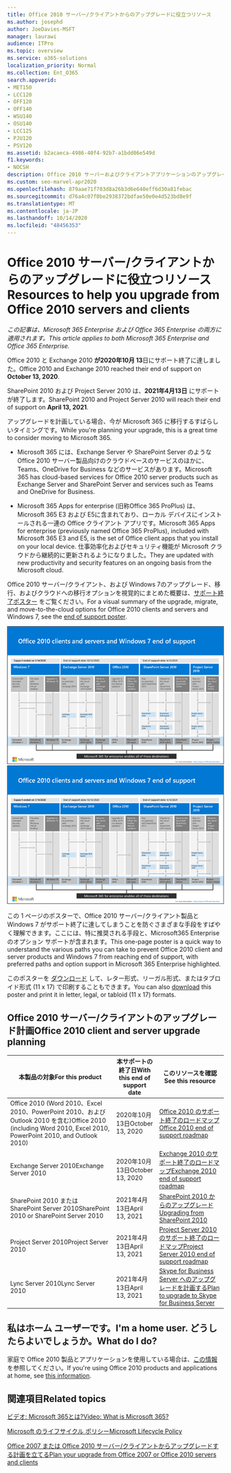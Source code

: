 ```yaml
---
title: Office 2010 サーバー/クライアントからのアップグレードに役立つリソース
ms.author: josephd
author: JoeDavies-MSFT
manager: laurawi
audience: ITPro
ms.topic: overview
ms.service: o365-solutions
localization_priority: Normal
ms.collection: Ent_O365
search.appverid:
- MET150
- LCC120
- OFF120
- OFF140
- WSU140
- OSU140
- LCC125
- PJU120
- PSV120
ms.assetid: b2acaeca-4986-40f4-92b7-a1bdd06e549d
f1.keywords:
- NOCSH
description: Office 2010 サーバーおよびクライアントアプリケーションのアップグレードの計画を開始します。サポートは間もなく終了し、カスタムサポート契約は利用できません。
ms.custom: seo-marvel-apr2020
ms.openlocfilehash: 879aae71f703d8a26b3d6e640eff6d30a81febac
ms.sourcegitcommit: d76a4c07f0be2938372bdfae50e0e4d523bd8e9f
ms.translationtype: MT
ms.contentlocale: ja-JP
ms.lasthandoff: 10/14/2020
ms.locfileid: "48456353"
---
```

# <a name="resources-to-help-you-upgrade-from-office-2010-servers-and-clients"></a><span data-ttu-id="7fa0b-103">Office 2010 サーバー/クライアントからのアップグレードに役立つリソース</span><span class="sxs-lookup"><span data-stu-id="7fa0b-103">Resources to help you upgrade from Office 2010 servers and clients</span></span>

<span data-ttu-id="7fa0b-104">*この記事は、Microsoft 365 Enterprise および Office 365 Enterprise の両方に適用されます。*</span><span class="sxs-lookup"><span data-stu-id="7fa0b-104">*This article applies to both Microsoft 365 Enterprise and Office 365 Enterprise.*</span></span>

<span data-ttu-id="7fa0b-105">Office 2010 と Exchange 2010 **が2020年10月 13**日にサポート終了に達しました。</span><span class="sxs-lookup"><span data-stu-id="7fa0b-105">Office 2010 and Exchange 2010 reached their end of support on **October 13, 2020**.</span></span>

<span data-ttu-id="7fa0b-106">SharePoint 2010 および Project Server 2010 は、**2021年4月13日** にサポートが終了します。</span><span class="sxs-lookup"><span data-stu-id="7fa0b-106">SharePoint 2010 and Project Server 2010 will reach their end of support on **April 13, 2021**.</span></span>

<span data-ttu-id="7fa0b-107">アップグレードを計画している場合、今が Microsoft 365 に移行するすばらしいタイミングです。</span><span class="sxs-lookup"><span data-stu-id="7fa0b-107">While you're planning your upgrade, this is a great time to consider moving to Microsoft 365.</span></span>

- <span data-ttu-id="7fa0b-108">Microsoft 365 には、Exchange Server や SharePoint Server のような Office 2010 サーバー製品向けのクラウドベースのサービスのほかに、Teams、OneDrive for Business などのサービスがあります。</span><span class="sxs-lookup"><span data-stu-id="7fa0b-108">Microsoft 365 has cloud-based services for Office 2010 server products such as Exchange Server and SharePoint Server and services such as Teams and OneDrive for Business.</span></span>

- <span data-ttu-id="7fa0b-109">Microsoft 365 Apps for enterprise (旧称Office 365 ProPlus) は、Microsoft 365 E3 および E5に含まれており、ローカル デバイスにインストールされる一連の Office クライアント アプリです。</span><span class="sxs-lookup"><span data-stu-id="7fa0b-109">Microsoft 365 Apps for enterprise (previously named Office 365 ProPlus), included with Microsoft 365 E3 and E5, is the set of Office client apps that you install on your local device.</span></span> <span data-ttu-id="7fa0b-110">仕事効率化およびセキュリティ機能が Microsoft クラウドから継続的に更新されるようになりました。</span><span class="sxs-lookup"><span data-stu-id="7fa0b-110">They are updated with new productivity and security features on an ongoing basis from the Microsoft cloud.</span></span>

<span data-ttu-id="7fa0b-111">Office 2010 サーバー/クライアント、および Windows 7のアップグレード、移行、およびクラウドへの移行オプションを視覚的にまとめた概要は、[サポート終了ポスター](../downloads/Office2010Windows7EndOfSupport.pdf) をご覧ください。</span><span class="sxs-lookup"><span data-stu-id="7fa0b-111">For a visual summary of the upgrade, migrate, and move-to-the-cloud options for Office 2010 clients and servers and Windows 7, see the [end of support poster](../downloads/Office2010Windows7EndOfSupport.pdf).</span></span>

<span data-ttu-id="7fa0b-112">[![Office 2010 サーバー/クライアント サポート終了についての画像、 Windows 7 のポスター](../media/upgrade-from-office-2010-servers-and-products/office2010-windows7-end-of-support.png)](../downloads/Office2010Windows7EndOfSupport.pdf)</span><span class="sxs-lookup"><span data-stu-id="7fa0b-112">[![Image for the end of support for Office 2010 clients and servers and Windows 7 poster](../media/upgrade-from-office-2010-servers-and-products/office2010-windows7-end-of-support.png)](../downloads/Office2010Windows7EndOfSupport.pdf)</span></span>

<span data-ttu-id="7fa0b-113">この 1 ページのポスターで、Office 2010 サーバー/クライアント製品と Windows 7 がサポート終了に達してしまうことを防ぐさまざまな手段をすばやく理解できます。ここには、特に推奨される手段と、Microsoft365 Enterprise のオプション サポートが含まれます。</span><span class="sxs-lookup"><span data-stu-id="7fa0b-113">This one-page poster is a quick way to understand the various paths you can take to prevent Office 2010 client and server products and Windows 7 from reaching end of support, with preferred paths and option support in Microsoft 365 Enterprise highlighted.</span></span>

<span data-ttu-id="7fa0b-114">このポスターを [ダウンロード](https://github.com/MicrosoftDocs/microsoft-365-docs/raw/public/microsoft-365/downloads/Office2010Windows7EndOfSupport.pdf) して、レター形式、リーガル形式、またはタブロイド形式 (11 x 17) で印刷することもできます。</span><span class="sxs-lookup"><span data-stu-id="7fa0b-114">You can also [download](https://github.com/MicrosoftDocs/microsoft-365-docs/raw/public/microsoft-365/downloads/Office2010Windows7EndOfSupport.pdf) this poster and print it in letter, legal, or tabloid (11 x 17) formats.</span></span>

## <a name="office-2010-client-and-server-upgrade-planning"></a><span data-ttu-id="7fa0b-115">Office 2010 サーバー/クライアントのアップグレード計画</span><span class="sxs-lookup"><span data-stu-id="7fa0b-115">Office 2010 client and server upgrade planning</span></span>

|<span data-ttu-id="7fa0b-116">本製品の対象</span><span class="sxs-lookup"><span data-stu-id="7fa0b-116">For this product</span></span>|<span data-ttu-id="7fa0b-117">本サポートの終了日</span><span class="sxs-lookup"><span data-stu-id="7fa0b-117">With this end of support date</span></span>|<span data-ttu-id="7fa0b-118">このリソースを確認</span><span class="sxs-lookup"><span data-stu-id="7fa0b-118">See this resource</span></span>|
|---|---|---|
|<span data-ttu-id="7fa0b-119">Office 2010 (Word 2010、Excel 2010、PowerPoint 2010、および Outlook 2010 を含む)</span><span class="sxs-lookup"><span data-stu-id="7fa0b-119">Office 2010 (including Word 2010, Excel 2010, PowerPoint 2010, and Outlook 2010)</span></span>|<span data-ttu-id="7fa0b-120">2020年10月13日</span><span class="sxs-lookup"><span data-stu-id="7fa0b-120">October 13, 2020</span></span> |[<span data-ttu-id="7fa0b-121">Office 2010 のサポート終了のロードマップ</span><span class="sxs-lookup"><span data-stu-id="7fa0b-121">Office 2010 end of support roadmap</span></span>](https://docs.microsoft.com/DeployOffice/office-2010-end-support-roadmap)|
|<span data-ttu-id="7fa0b-122">Exchange Server 2010</span><span class="sxs-lookup"><span data-stu-id="7fa0b-122">Exchange Server 2010</span></span>|<span data-ttu-id="7fa0b-123">2020年10月13日</span><span class="sxs-lookup"><span data-stu-id="7fa0b-123">October 13, 2020</span></span>|[<span data-ttu-id="7fa0b-124">Exchange 2010 のサポート終了のロードマップ</span><span class="sxs-lookup"><span data-stu-id="7fa0b-124">Exchange 2010 end of support roadmap</span></span>](exchange-2010-end-of-support.md)|
|<span data-ttu-id="7fa0b-125">SharePoint 2010 または SharePoint Server 2010</span><span class="sxs-lookup"><span data-stu-id="7fa0b-125">SharePoint 2010 or SharePoint Server 2010</span></span>|<span data-ttu-id="7fa0b-126">2021年4月13日</span><span class="sxs-lookup"><span data-stu-id="7fa0b-126">April 13, 2021</span></span>|[<span data-ttu-id="7fa0b-127">SharePoint 2010 からのアップグレード</span><span class="sxs-lookup"><span data-stu-id="7fa0b-127">Upgrading from SharePoint 2010</span></span>](upgrade-from-sharepoint-2010.md)|
|<span data-ttu-id="7fa0b-128">Project Server 2010</span><span class="sxs-lookup"><span data-stu-id="7fa0b-128">Project Server 2010</span></span>|<span data-ttu-id="7fa0b-129">2021年4月13日</span><span class="sxs-lookup"><span data-stu-id="7fa0b-129">April 13, 2021</span></span>|[<span data-ttu-id="7fa0b-130">Project Server 2010 のサポート終了のロードマップ</span><span class="sxs-lookup"><span data-stu-id="7fa0b-130">Project Server 2010 end of support roadmap</span></span>](project-server-2010-end-of-support.md)|
|<span data-ttu-id="7fa0b-131">Lync Server 2010</span><span class="sxs-lookup"><span data-stu-id="7fa0b-131">Lync Server 2010</span></span>|<span data-ttu-id="7fa0b-132">2021年4月13日</span><span class="sxs-lookup"><span data-stu-id="7fa0b-132">April 13, 2021</span></span>|[<span data-ttu-id="7fa0b-133">Skype for Business Server へのアップグレードを計画する</span><span class="sxs-lookup"><span data-stu-id="7fa0b-133">Plan to upgrade to Skype for Business Server</span></span>](https://docs.microsoft.com/skypeforbusiness/plan-your-deployment/upgrade)|

## <a name="im-a-home-user-what-do-i-do"></a><span data-ttu-id="7fa0b-134">私はホーム ユーザーです。</span><span class="sxs-lookup"><span data-stu-id="7fa0b-134">I'm a home user.</span></span> <span data-ttu-id="7fa0b-135">どうしたらよいでしょうか。</span><span class="sxs-lookup"><span data-stu-id="7fa0b-135">What do I do?</span></span>

<span data-ttu-id="7fa0b-136">家庭で Office 2010 製品とアプリケーションを使用している場合は、[この情報](plan-upgrade-previous-versions-office.md#im-a-home-user-what-do-i-do) を参照してください。</span><span class="sxs-lookup"><span data-stu-id="7fa0b-136">If you're using Office 2010 products and applications at home, see [this information](plan-upgrade-previous-versions-office.md#im-a-home-user-what-do-i-do).</span></span>

## <a name="related-topics"></a><span data-ttu-id="7fa0b-137">関連項目</span><span class="sxs-lookup"><span data-stu-id="7fa0b-137">Related topics</span></span>

[<span data-ttu-id="7fa0b-138">ビデオ: Microsoft 365とは?</span><span class="sxs-lookup"><span data-stu-id="7fa0b-138">Video: What is Microsoft 365?</span></span>](https://support.office.com/article/847caf12-2589-452c-8aca-1c009797678b.aspx)

[<span data-ttu-id="7fa0b-139">Microsoft のライフサイクル ポリシー</span><span class="sxs-lookup"><span data-stu-id="7fa0b-139">Microsoft Lifecycle Policy</span></span>](https://go.microsoft.com/fwlink/?linkid=865200)

[<span data-ttu-id="7fa0b-140">Office 2007 または Office 2010 サーバー/クライアントからアップグレードする計画を立てる</span><span class="sxs-lookup"><span data-stu-id="7fa0b-140">Plan your upgrade from Office 2007 or Office 2010 servers and clients</span></span>](plan-upgrade-previous-versions-office.md)
